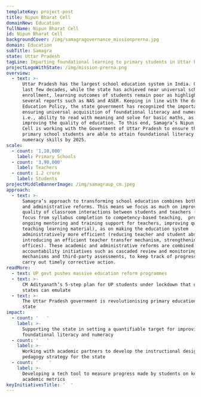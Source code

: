 ```yaml
---
templateKey: project-post
title: Nipun Bharat Cell
domainNew: Education
fullName: Nipun Bharat Cell
id: Nipun Bharat Cell
backgroundCover: /img/samagragovernance_missionprerna.jpg
domain: Education
subTitle: Samagra
state: Uttar Pradesh
tagLine: Imparting foundational learning to primary students in Uttar Pradesh
projectLogoWithState: /img/mission-prerna.png
overview:
  - text: >-
      Uttar Pradesh has the largest school education system in India. Over the
      last few decades, while the state has achieved near universal school
      enrollment, learning outcomes of students remain poor as highlighted by
      several reports such as NAS and ASER. Keeping in line with the draft New
      Education Policy, the state government has recognized the importance of
      ensuring universal acquisition of foundational literacy and numeracy,
      i.e., ability to read with meaning and solve for basic maths, as key to
      improving the quality of education. To this end, Samagra’s Nipun Bharat
      Cell is working with the Government of Uttar Pradesh to ensure that all
      primary school students are able to attain foundational literacy and
      numeracy skills by 2025.
scale:
  - count: '1,10,000'
    label: Primary Schools
  - count: '3,90,000'
    label: Teachers
  - count: 1.2 crore
    label: Students
projectMiddleBannerImage: /img/samagraup_cm.jpeg
approach:
  - text: >-
      Samagra’s approach to transforming school education combines both academic
      and administrative reforms. This means we focus as much on improving the
      quality of classroom interactions between students and teachers (shifting
      focus from syllabus completion to competency-based teaching,  providing
      ongoing mentoring and training support for teachers, improving quality of
      teaching learning material), as on making the education system
      administratively more efficient (reducing teacher and student absenteeism,
      introducing an efficient teacher transfer mechanism, strengthening field
      offices). These academic and administrative reforms are combined with
      accountability initiatives such as cascaded review and monitoring
      mechanisms and third-party assessments, to keep track of progress and
      carry out timely corrective action.
readMore:
  - text: UP govt pushes massive education reform programmes
  - text: >-
      CM Adityanath’s 5-step plan for UP students under lockdown that other
      states can emulate
  - text: >-
      The Uttar Pradesh government is revolutionising primary education in the
      state
impact:
  - count: '   '
    label: >-
      Supporting the state in setting a quantifiable target for improving
      foundational literacy and numeracy
  - count: '   '
    label: >-
      Working with academic partners to develop the instructional design and
      pedagogy strategy for the state
  - count: '    '
    label: >-
      Developing a tech tool to measure progress made by students on key
      academic metrics
keyInitiativesTitle: '  '
---
```


